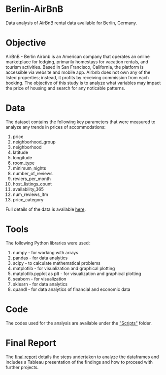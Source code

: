 # Berlin-AirBnB
Data analysis of AirBnB rental data available for Berlin, Germany. 

# Objective 
AirBnB - Berlin
Airbnb is an American company that operates an online marketplace for lodging, primarily homestays for vacation rentals, and tourism activities. Based in San Francisco, California, the platform is accessible via website and mobile app. Airbnb does not own any of the listed properties; instead, it profits by receiving commission from each booking. The objective of this study is to analyze what variables may impact the price of housing and search for any noticable patterns. 

# Data
The dataset contains the following key parameters that were measured to analyze any trends in prices of accommodations: 
1. price
2. neighborhood_group
3. neighborhood
4. latitude
5. longitude
6. room_type
7. minimum_nights
8. number_of_reviews
9. reviers_per_month
10. host_listings_count
11. availability_365
12. num_reviews_ltm
13. price_category 

Full details of the data is available [here](http://insideairbnb.com/get-the-data/). 

# Tools 
The following Python libraries were used:
1. numpy - for working with arrays
2. pandas - for data analytics
3. scipy - to calculate mathematical problems
4. matplotlib - for visualization and graphical plotting
5. matplotlib.pyplot as plt - for visualization and graphical plotting
5. seaborn - for visualization
6. sklearn - for data analytics
7. quandl - for data analytics of financial and economic data

# Code
The codes used for the analysis are available under the ["Scripts"](https://github.com/petermaci/Berlin-AirBnB/tree/main/03%20Scripts) folder.

# Final Report
The [final report](https://github.com/petermaci/Instacart-Analysis-analyzing-shopping-behavior-/blob/main/05%20Sent%20to%20client/Final_Report.xlsx) details the steps undertaken to analyze the dataframes and includes a Tableau presentation of the findings and how to proceed with further projects. 
